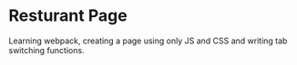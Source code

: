# Resturant Page

Learning webpack, creating a page using only JS and CSS and writing tab switching functions.